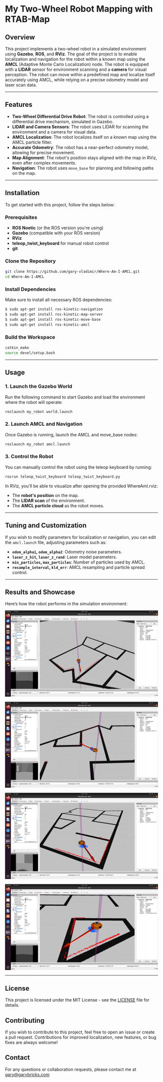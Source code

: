 
# My Two-Wheel Robot Mapping with RTAB-Map

## Overview

This project implements a two-wheel robot in a simulated environment using **Gazebo**, **ROS**, and **RViz**. The goal of the project is to enable localization and navigation for the robot within a known map using the **AMCL** (Adaptive Monte Carlo Localization) node. The robot is equipped with a **LIDAR** sensor for environment scanning and a **camera** for visual perception. The robot can move within a predefined map and localize itself accurately using AMCL, while relying on a precise odometry model and laser scan data.

---

## Features

- **Two-Wheel Differential Drive Robot**: The robot is controlled using a differential drive mechanism, simulated in Gazebo.
- **LIDAR and Camera Sensors**: The robot uses LIDAR for scanning the environment and a camera for visual data.
- **AMCL Localization**: The robot localizes itself on a known map using the AMCL particle filter.
- **Accurate Odometry**: The robot has a near-perfect odometry model, allowing for precise movement.
- **Map Alignment**: The robot's position stays aligned with the map in RViz, even after complex movements.
- **Navigation**: The robot uses `move_base` for planning and following paths on the map.

---

## Installation

To get started with this project, follow the steps below:

### Prerequisites

- **ROS Noetic** (or the ROS version you're using)
- **Gazebo** (compatible with your ROS version)
- **RViz**
- **teleop_twist_keyboard** for manual robot control
- **git**

### Clone the Repository

```bash
git clone https://github.com/gary-vladimir/Where-Am-I-AMCL.git
cd Where-Am-I-AMCL
```

### Install Dependencies

Make sure to install all necessary ROS dependencies:

```bash
$ sudo apt-get install ros-kinetic-navigation
$ sudo apt-get install ros-kinetic-map-server
$ sudo apt-get install ros-kinetic-move-base
$ sudo apt-get install ros-kinetic-amcl
```

### Build the Workspace

```bash
catkin_make
source devel/setup.bash
```

---

## Usage

### 1. Launch the Gazebo World

Run the following command to start Gazebo and load the environment where the robot will operate:

```bash
roslaunch my_robot world.launch
```

### 2. Launch AMCL and Navigation

Once Gazebo is running, launch the AMCL and move_base nodes:

```bash
roslaunch my_robot amcl.launch
```

### 3. Control the Robot

You can manually control the robot using the teleop keyboard by running:

```bash
rosrun teleop_twist_keyboard teleop_twist_keyboard.py
```

In RViz, you'll be able to visualize after opening the provided WhereAmI.rviz:

- The **robot's position** on the map.
- The **LIDAR scan** of the environment.
- The **AMCL particle cloud** as the robot moves.

---

## Tuning and Customization

If you wish to modify parameters for localization or navigation, you can edit the `amcl.launch` file, adjusting parameters such as:

- **`odom_alpha1`, `odom_alpha2`**: Odometry noise parameters.
- **`laser_z_hit`, `laser_z_rand`**: Laser model parameters.
- **`min_particles`, `max_particles`**: Number of particles used by AMCL.
- **`resample_interval`, `kld_err`**: AMCL resampling and particle spread control.


---

## Results and Showcase

Here’s how the robot performs in the simulation environment:

![Map and Lidar Alignment](images/01.png)

![Map and Lidar Alignment](images/02.png)

![Map and Lidar Alignment](images/03.png)

![Map and Lidar Alignment](images/04.png)

---

## License

This project is licensed under the MIT License - see the [LICENSE](LICENSE) file for details.

## Contributing

If you wish to contribute to this project, feel free to open an issue or create a pull request. Contributions for improved localization, new features, or bug fixes are always welcome!

## Contact

For any questions or collaboration requests, please contact me at gary@garybricks.com
```

